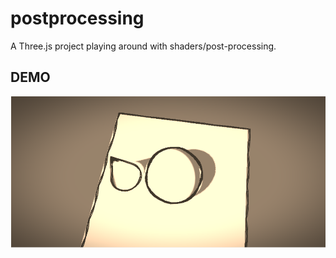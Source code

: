 # postprocessing

A Three.js project playing around with shaders/post-processing.

## DEMO 
![Alt text](./demo.png?raw=true)

